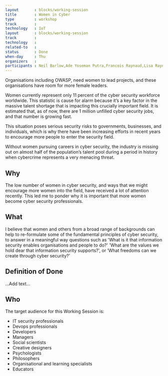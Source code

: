 ```yaml
---
layout       : blocks/working-session
title        : Women in Cyber
type         : workshop
track        :
technology   : IoT
layout       : blocks/working-session
track        :
technology   :
related-to   : 
status       : Done
when-day     : Thu
organizers   :
participants : Neil Barlow,Ade Yoseman Putra,Francois Raynaud,Lisa Raynaud,Petty Meisari
---
```



Organisations including OWASP, need women to lead projects, and these organisations have room for more female leaders.

Women currently represent only 11 percent of the cyber security workforce worldwide. This statistic is cause for alarm because it’s a key factor in the massive talent shortage that is impacting this crucially important field. It is estimated that, as of now, there are 1 million unfilled cyber security jobs, and that number is growing fast.

This situation poses serious security risks to governments, businesses, and individuals, which is why there have been increasing efforts in recent years to encourage more people to enter the security field.

Without women pursuing careers in cyber security, the industry is missing out on almost half of the population’s talent pool during a period in history when cybercrime represents a very menacing threat.

## Why

The low number of women in cyber security, and ways that we might encourage more women into the field, have received a lot of attention recently. This led me to ponder why it is important that more women become cyber security professionals.

## What

I believe that women and others from a broad range of backgrounds can help to re-formulate some of the fundamental principles of cyber security, to answer in a meaningful way questions such as 'What is it that information security enables organisations and people to do?' 'What are the values we hold dear that information security supports?', or ‘What freedoms can we create through cyber security?’

## Definition of Done

...Add text...

## Who

The target audience for this Working Session is:

 - IT security professionals
 - Devops professionals
 - Developers
 - Managers
 - Social scientists
 - Creative designers
 - Psychologists
 - Philosophers
 - Organisational and learning specialists
 - Educators
